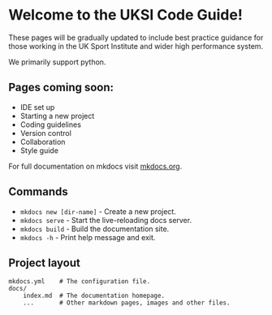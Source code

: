 # Welcome to the UKSI Code Guide!

These pages will be gradually updated to include best practice guidance for those working in the UK Sport Institute and wider high performance system. 

We primarily support python. 

## Pages coming soon: 
* IDE set up 
* Starting a new project
* Coding guidelines
* Version control
* Collaboration 
* Style guide

For full documentation on mkdocs visit [mkdocs.org](https://www.mkdocs.org).

## Commands

* `mkdocs new [dir-name]` - Create a new project.
* `mkdocs serve` - Start the live-reloading docs server.
* `mkdocs build` - Build the documentation site.
* `mkdocs -h` - Print help message and exit.

## Project layout

    mkdocs.yml    # The configuration file.
    docs/
        index.md  # The documentation homepage.
        ...       # Other markdown pages, images and other files.
